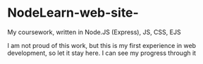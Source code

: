 # NodeLearn-web-site-
My coursework, written in Node.JS (Express), JS, CSS, EJS

I am not proud of this work, but this is my first experience in web development, so let it stay here. I can see my progress through it

